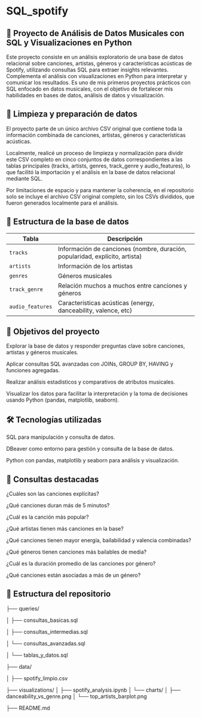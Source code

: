 # SQL_spotify
## 🎵 Proyecto de Análisis de Datos Musicales con SQL y Visualizaciones en Python

Este proyecto consiste en un análisis exploratorio de una base de datos relacional sobre canciones, artistas, géneros y características acústicas de Spotify, utilizando consultas SQL para extraer insights relevantes. Complementa el análisis con visualizaciones en Python para interpretar y comunicar los resultados. Es uno de mis primeros proyectos prácticos con SQL enfocado en datos musicales, con el objetivo de fortalecer mis habilidades en bases de datos, análisis de datos y visualización.

## 🧹 Limpieza y preparación de datos
El proyecto parte de un único archivo CSV original que contiene toda la información combinada de canciones, artistas, géneros y características acústicas.

Localmente, realicé un proceso de limpieza y normalización para dividir este CSV completo en cinco conjuntos de datos correspondientes a las tablas principales (tracks, artists, genres, track_genre y audio_features), lo que facilitó la importación y el análisis en la base de datos relacional mediante SQL.

Por limitaciones de espacio y para mantener la coherencia, en el repositorio solo se incluye el archivo CSV original completo, sin los CSVs divididos, que fueron generados localmente para el análisis.


## 📁 Estructura de la base de datos
| Tabla            | Descripción                                                                  |
| ---------------- | ---------------------------------------------------------------------------- |
| `tracks`         | Información de canciones (nombre, duración, popularidad, explícito, artista) |
| `artists`        | Información de los artistas                                                  |
| `genres`         | Géneros musicales                                                            |
| `track_genre`    | Relación muchos a muchos entre canciones y géneros                           |
| `audio_features` | Características acústicas (energy, danceability, valence, etc)               |


## 🎯 Objetivos del proyecto

Explorar la base de datos y responder preguntas clave sobre canciones, artistas y géneros musicales.

Aplicar consultas SQL avanzadas con JOINs, GROUP BY, HAVING y funciones agregadas.

Realizar análisis estadísticos y comparativos de atributos musicales.

Visualizar los datos para facilitar la interpretación y la toma de decisiones usando Python (pandas, matplotlib, seaborn).

## 🛠️ Tecnologías utilizadas

SQL para manipulación y consulta de datos.

DBeaver como entorno para gestión y consulta de la base de datos.

Python con pandas, matplotlib y seaborn para análisis y visualización.

## 🧠 Consultas destacadas

¿Cuáles son las canciones explícitas?

¿Qué canciones duran más de 5 minutos?

¿Cuál es la canción más popular?

¿Qué artistas tienen más canciones en la base?

¿Qué canciones tienen mayor energía, bailabilidad y valencia combinadas?

¿Qué géneros tienen canciones más bailables de media?

¿Cuál es la duración promedio de las canciones por género?

¿Qué canciones están asociadas a más de un género?

## 📁 Estructura del repositorio

├── queries/

│   ├── consultas_basicas.sql

│   ├── consultas_intermedias.sql

│   └── consultas_avanzadas.sql

│   └── tablas_y_datos.sql

├── data/

│   ├── spotify_limpio.csv

├── visualizations/
│   ├── spotify_analysis.ipynb
│   └── charts/
│       ├── danceability_vs_genre.png
│       └── top_artists_barplot.png

├── README.md
